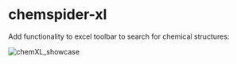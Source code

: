 # chemspider-xl

Add functionality to excel toolbar to search for chemical structures:

![chemXL_showcase](https://github.com/ismailmo1/chemspider-xl/assets/15056360/ded9e6fd-fb8d-4b78-87a1-b47f37cfd10e)
